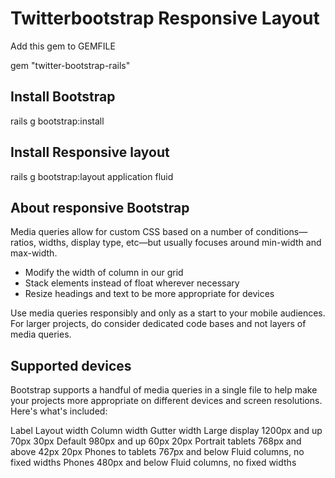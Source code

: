 Twitterbootstrap Responsive Layout
====================================

Add this gem to GEMFILE

gem "twitter-bootstrap-rails"


Install Bootstrap
------------------

rails g bootstrap:install


Install Responsive layout
---------------------------

rails g bootstrap:layout application fluid


About responsive Bootstrap
-----------------------------

Media queries allow for custom CSS based on a number of conditions—ratios, widths, display type, etc—but usually focuses around min-width and max-width.

   - Modify the width of column in our grid
   - Stack elements instead of float wherever necessary
   - Resize headings and text to be more appropriate for devices

Use media queries responsibly and only as a start to your mobile audiences. For larger projects, do consider dedicated code bases and not layers of media queries.


Supported devices
---------------------

Bootstrap supports a handful of media queries in a single file to help make your projects more appropriate on different devices and screen resolutions. Here's what's included:

Label 			    Layout width 	     Column width 	     Gutter width
Large display 	    1200px and up 	     70px 	             30px
Default 		    980px and up 	     60px 	             20px
Portrait tablets 	768px and above 	 42px 	             20px
Phones to tablets 	767px and below 	 Fluid columns, no fixed widths
Phones 	            480px and below 	 Fluid columns, no fixed widths



